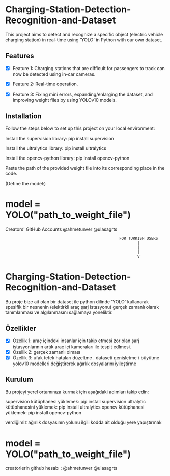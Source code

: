 # Charging-Station-Detection-Recognition-and-Dataset
This project aims to detect and recognize a specific object (electric vehicle charging station) in real-time using 'YOLO' in Python with our own dataset.

## Features
- [X] Feature 1: Charging stations that are difficult for passengers to track can now be detected using in-car cameras.
- [X] Feature 2: Real-time operation.
- [X] Feature 3:  Fixing mini errors, expanding/enlarging the dataset, and improving weight files by using YOLOv10 models.


## Installation

Follow the steps below to set up this project on your local environment:

Install the supervision library: pip install supervision

Install the ultralytics library: pip install ultralytics

Install the opencv-python library: pip install opencv-python



Paste the path of the provided weight file into its corresponding place in the code.

(Define the model:)
# model = YOLO("path_to_weight_file")

Creators' GitHub Accounts
@ahmetunver
@ulasagrts

                                                      FOR TURKISH USERS
                                                              |
                                                              |
                                                              |
                                                              V


# Charging-Station-Detection-Recognition-and-Dataset
Bu proje bize ait olan bir dataset ile python dilinde 'YOLO' kullanarak spesifik bir nesnenin (elektirkli araç şarj istasyonu) gerçek zamanlı olarak tanımlanması ve algılanmasını sağlamaya yöneliktir.


## Özellikler
- [X] Özellik 1: araç içindeki insanlar için takip etmesi zor olan şarj istasyonlarının artık araç içi kameraları ile tespit edlmesi.
- [X] Özellik 2: gerçek zamanlı olması
- [X] Özellik 3: ufak tefek hataları düzeltme . dataseti genişletme / büyütme yolov10 modelleri değiştirerek ağırlık dosyalarını iyileştirme

## Kurulum
Bu projeyi yerel ortamınıza kurmak için aşağıdaki adımları takip edin:

supervision kütüphanesi yüklemek: pip install supervision
ultralytic kütüphanesini yüklemek: pip install ultralytics
opencv kütüphanesi yüklemek: pip install opencv-python

verdiğimiz ağırlık dosyasının yolunu ilgili kodda ait olduğu yere yapıştırmak
# model = YOLO("path_to_weight_file")



creatorlerin github hesabı :
@ahmetunver
@ulasagrts
